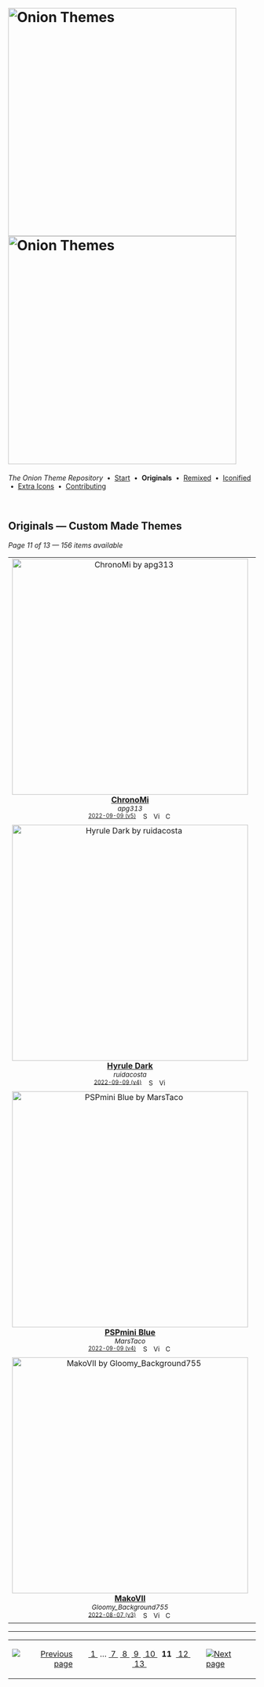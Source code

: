 <!--




















=================================================================================
---------------------------------------------------------------------------------

██████╗  ██████╗     ███╗   ██╗ ██████╗ ████████╗    ███████╗██████╗ ██╗████████╗
██╔══██╗██╔═══██╗    ████╗  ██║██╔═══██╗╚══██╔══╝    ██╔════╝██╔══██╗██║╚══██╔══╝
██║  ██║██║   ██║    ██╔██╗ ██║██║   ██║   ██║       █████╗  ██║  ██║██║   ██║   
██║  ██║██║   ██║    ██║╚██╗██║██║   ██║   ██║       ██╔══╝  ██║  ██║██║   ██║   
██████╔╝╚██████╔╝    ██║ ╚████║╚██████╔╝   ██║       ███████╗██████╔╝██║   ██║   
╚═════╝  ╚═════╝     ╚═╝  ╚═══╝ ╚═════╝    ╚═╝       ╚══════╝╚═════╝ ╚═╝   ╚═╝   

---------------------------------------------------------------------------------
=================================================================================

                  Note: This file was automatically generated.

            Run `python .github/generate.py` to regenerate the pages.




















-->
<p>&nbsp;</p>

# <img alt="Onion Themes" src="https://user-images.githubusercontent.com/44569252/179506709-0db2a8f5-3074-477c-81c4-719f281ddccc.png#gh-dark-mode-only" width="464px"><img alt="Onion Themes" src="https://user-images.githubusercontent.com/44569252/179506712-d5a1a916-7270-4902-aa55-5d93f7ee0f6e.png#gh-light-mode-only" width="464px">

*The Onion Theme Repository* &nbsp;•&nbsp; [Start](../../README.md) &nbsp;• &nbsp;**Originals** &nbsp;• &nbsp;[Remixed](../remixed/index.md) &nbsp;• &nbsp;[Iconified](../icons_themes/index.md) &nbsp;• &nbsp;[Extra&nbsp;Icons](../icons_standalone/index.md) &nbsp;• &nbsp;[Contributing](../../CONTRIBUTING.md)

<p>&nbsp;</p>


## Originals — Custom Made Themes

*Page 11 of 13 — 156 items available*
<table align="center"><tr>
<td align="center" valign="top" width="33.33%">
<a href="https://raw.githubusercontent.com/OnionUI/Themes/main/release/ChronoMi%20by%20apg313.zip">
<img title="ChronoMi by apg313" width="480px" src="https://raw.githubusercontent.com/OnionUI/Themes/main/themes/ChronoMi%20by%20apg313/preview.png" /><br/>
<b>ChronoMi</b>
</a><br/>
<sup><i>apg313</i></sup><br>
<sub>
<sup><a title="Last updated: 2022-09-09 (v5)" href="https://github.com/OnionUI/Themes/commits/main/themes/ChronoMi by apg313">2022-09-09 (v5)</a></sup> &nbsp;&nbsp;<a href="https://github.com/search?l=ZIP&q=filename%3A%22apg313%22+repo%3AOnionUI%2FThemes"><img src="https://user-images.githubusercontent.com/44569252/194037581-698a5004-8b75-4da6-a63d-b41d541ebde2.png" width="16" title="Search themes by this author (Requires GitHub account)"></a>&nbsp;&nbsp;<a href="https://raw.githubusercontent.com/OnionUI/Themes/main/themes/ChronoMi%20by%20apg313/preview.png"><img title="View full-size preview" src="https://user-images.githubusercontent.com/44569252/194037184-ae453506-2536-4c6f-8a19-4a6c1de6ce32.png" width="16"></a>&nbsp;&nbsp;<a href="https://onionui.github.io/bgm_preview.html?theme=ChronoMi%20by%20apg313"><img src="https://user-images.githubusercontent.com/44569252/194010780-d3659ecd-7348-4e44-a81d-06708a4e9734.png" width="16" title="Custom background music included (Click to download MP3 file)"></a>
</sub>
</td>

<td align="center" valign="top" width="33.33%">
<a href="https://raw.githubusercontent.com/OnionUI/Themes/main/release/GBMini%20by%20Kitsuvi.zip">
<img title="GBMini by Kitsuvi [featured theme]" width="480px" src="https://raw.githubusercontent.com/OnionUI/Themes/main/themes/GBMini%20by%20Kitsuvi/preview.png" /><br/>
<b>GBMini ★</b>
</a><br/>
<sup><i>Kitsuvi</i></sup><br>
<sub>
<sup><a title="Last updated: 2022-09-09 (v4)" href="https://github.com/OnionUI/Themes/commits/main/themes/GBMini by Kitsuvi">2022-09-09 (v4)</a></sup> &nbsp;&nbsp;<a href="https://github.com/search?l=ZIP&q=filename%3A%22Kitsuvi%22+repo%3AOnionUI%2FThemes"><img src="https://user-images.githubusercontent.com/44569252/194037581-698a5004-8b75-4da6-a63d-b41d541ebde2.png" width="16" title="Search themes by this author (Requires GitHub account)"></a>&nbsp;&nbsp;<a href="https://raw.githubusercontent.com/OnionUI/Themes/main/themes/GBMini%20by%20Kitsuvi/preview.png"><img title="View full-size preview" src="https://user-images.githubusercontent.com/44569252/194037184-ae453506-2536-4c6f-8a19-4a6c1de6ce32.png" width="16"></a>&nbsp;&nbsp;<a href="https://onionui.github.io/bgm_preview.html?theme=GBMini%20by%20Kitsuvi"><img src="https://user-images.githubusercontent.com/44569252/194010780-d3659ecd-7348-4e44-a81d-06708a4e9734.png" width="16" title="Custom background music included (Click to download MP3 file)"></a>
</sub>
</td>

<td align="center" valign="top" width="33.33%">
<a href="https://raw.githubusercontent.com/OnionUI/Themes/main/release/GBOnion%20by%20Kitsuvi.zip">
<img title="GBOnion by Kitsuvi" width="480px" src="https://raw.githubusercontent.com/OnionUI/Themes/main/themes/GBOnion%20by%20Kitsuvi/preview.png" /><br/>
<b>GBOnion</b>
</a><br/>
<sup><i>Kitsuvi</i></sup><br>
<sub>
<sup><a title="Last updated: 2022-09-09 (v4)" href="https://github.com/OnionUI/Themes/commits/main/themes/GBOnion by Kitsuvi">2022-09-09 (v4)</a></sup> &nbsp;&nbsp;<a href="https://github.com/search?l=ZIP&q=filename%3A%22Kitsuvi%22+repo%3AOnionUI%2FThemes"><img src="https://user-images.githubusercontent.com/44569252/194037581-698a5004-8b75-4da6-a63d-b41d541ebde2.png" width="16" title="Search themes by this author (Requires GitHub account)"></a>&nbsp;&nbsp;<a href="https://raw.githubusercontent.com/OnionUI/Themes/main/themes/GBOnion%20by%20Kitsuvi/preview.png"><img title="View full-size preview" src="https://user-images.githubusercontent.com/44569252/194037184-ae453506-2536-4c6f-8a19-4a6c1de6ce32.png" width="16"></a>
</sub>
</td>

</tr><tr>
<td align="center" valign="top" width="33.33%">
<a href="https://raw.githubusercontent.com/OnionUI/Themes/main/release/Hyrule%20Dark%20by%20ruidacosta.zip">
<img title="Hyrule Dark by ruidacosta" width="480px" src="https://raw.githubusercontent.com/OnionUI/Themes/main/themes/Hyrule%20Dark%20by%20ruidacosta/preview.png" /><br/>
<b>Hyrule Dark</b>
</a><br/>
<sup><i>ruidacosta</i></sup><br>
<sub>
<sup><a title="Last updated: 2022-09-09 (v4)" href="https://github.com/OnionUI/Themes/commits/main/themes/Hyrule Dark by ruidacosta">2022-09-09 (v4)</a></sup> &nbsp;&nbsp;<a href="https://github.com/search?l=ZIP&q=filename%3A%22ruidacosta%22+repo%3AOnionUI%2FThemes"><img src="https://user-images.githubusercontent.com/44569252/194037581-698a5004-8b75-4da6-a63d-b41d541ebde2.png" width="16" title="Search themes by this author (Requires GitHub account)"></a>&nbsp;&nbsp;<a href="https://raw.githubusercontent.com/OnionUI/Themes/main/themes/Hyrule%20Dark%20by%20ruidacosta/preview.png"><img title="View full-size preview" src="https://user-images.githubusercontent.com/44569252/194037184-ae453506-2536-4c6f-8a19-4a6c1de6ce32.png" width="16"></a>
</sub>
</td>

<td align="center" valign="top" width="33.33%">
<a href="https://raw.githubusercontent.com/OnionUI/Themes/main/release/EVA%20by%20laumser7%20%2B%20trere.zip">
<img title="EVA by laumser7 + trere" width="480px" src="https://raw.githubusercontent.com/OnionUI/Themes/main/themes/EVA%20by%20laumser7%20%2B%20trere/preview.png" /><br/>
<b>EVA</b>
</a><br/>
<sup><i>laumser7 + trere</i></sup><br>
<sub>
<sup><a title="Last updated: 2024-03-11 (v4)" href="https://github.com/OnionUI/Themes/commits/main/themes/EVA by laumser7 + trere">2024-03-11 (v4)</a></sup> &nbsp;&nbsp;<a href="https://github.com/search?l=ZIP&q=filename%3A%22laumser7%20%2B%20trere%22+repo%3AOnionUI%2FThemes"><img src="https://user-images.githubusercontent.com/44569252/194037581-698a5004-8b75-4da6-a63d-b41d541ebde2.png" width="16" title="Search themes by this author (Requires GitHub account)"></a>&nbsp;&nbsp;<a href="https://raw.githubusercontent.com/OnionUI/Themes/main/themes/EVA%20by%20laumser7%20%2B%20trere/preview.png"><img title="View full-size preview" src="https://user-images.githubusercontent.com/44569252/194037184-ae453506-2536-4c6f-8a19-4a6c1de6ce32.png" width="16"></a>&nbsp;&nbsp;<a href="https://onionui.github.io/bgm_preview.html?theme=EVA%20by%20laumser7%20%2B%20trere"><img src="https://user-images.githubusercontent.com/44569252/194010780-d3659ecd-7348-4e44-a81d-06708a4e9734.png" width="16" title="Custom background music included (Click to download MP3 file)"></a>
</sub>
</td>

<td align="center" valign="top" width="33.33%">
<a href="https://raw.githubusercontent.com/OnionUI/Themes/main/release/Animiyoo%20by%20laumser7.zip">
<img title="Animiyoo by laumser7" width="480px" src="https://raw.githubusercontent.com/OnionUI/Themes/main/themes/Animiyoo%20by%20laumser7/preview.png" /><br/>
<b>Animiyoo</b>
</a><br/>
<sup><i>laumser7</i></sup><br>
<sub>
<sup><a title="Last updated: 2022-09-09 (v4)" href="https://github.com/OnionUI/Themes/commits/main/themes/Animiyoo by laumser7">2022-09-09 (v4)</a></sup> &nbsp;&nbsp;<a href="https://github.com/search?l=ZIP&q=filename%3A%22laumser7%22+repo%3AOnionUI%2FThemes"><img src="https://user-images.githubusercontent.com/44569252/194037581-698a5004-8b75-4da6-a63d-b41d541ebde2.png" width="16" title="Search themes by this author (Requires GitHub account)"></a>&nbsp;&nbsp;<a href="https://raw.githubusercontent.com/OnionUI/Themes/main/themes/Animiyoo%20by%20laumser7/preview.png"><img title="View full-size preview" src="https://user-images.githubusercontent.com/44569252/194037184-ae453506-2536-4c6f-8a19-4a6c1de6ce32.png" width="16"></a>
</sub>
</td>

</tr><tr>
<td align="center" valign="top" width="33.33%">
<a href="https://raw.githubusercontent.com/OnionUI/Themes/main/release/PSPmini%20Blue%20by%20MarsTaco.zip">
<img title="PSPmini Blue by MarsTaco" width="480px" src="https://raw.githubusercontent.com/OnionUI/Themes/main/themes/PSPmini%20Blue%20by%20MarsTaco/PSPmini%20Blue%20%28Clean%20View%29%20by%20MarsTaco/preview.png" /><br/>
<b>PSPmini Blue</b>
</a><br/>
<sup><i>MarsTaco</i></sup><br>
<sub>
<sup><a title="Last updated: 2022-09-09 (v4)" href="https://github.com/OnionUI/Themes/commits/main/themes/PSPmini Blue by MarsTaco">2022-09-09 (v4)</a></sup> &nbsp;&nbsp;<a href="https://github.com/search?l=ZIP&q=filename%3A%22MarsTaco%22+repo%3AOnionUI%2FThemes"><img src="https://user-images.githubusercontent.com/44569252/194037581-698a5004-8b75-4da6-a63d-b41d541ebde2.png" width="16" title="Search themes by this author (Requires GitHub account)"></a>&nbsp;&nbsp;<a href="https://raw.githubusercontent.com/OnionUI/Themes/main/themes/PSPmini%20Blue%20by%20MarsTaco/PSPmini%20Blue%20%28Clean%20View%29%20by%20MarsTaco/preview.png"><img title="View full-size preview" src="https://user-images.githubusercontent.com/44569252/194037184-ae453506-2536-4c6f-8a19-4a6c1de6ce32.png" width="16"></a>&nbsp;&nbsp;<a href="https://onionui.github.io/bgm_preview.html?theme=PSPmini%20Blue%20by%20MarsTaco/PSPmini%20Blue%20%28Clean%20View%29%20by%20MarsTaco"><img src="https://user-images.githubusercontent.com/44569252/194010780-d3659ecd-7348-4e44-a81d-06708a4e9734.png" width="16" title="Custom background music included (Click to download MP3 file)"></a>
</sub>
</td>

<td align="center" valign="top" width="33.33%">
<a href="https://raw.githubusercontent.com/OnionUI/Themes/main/release/PSPmini%20by%20MarsTaco.zip">
<img title="PSPmini by MarsTaco" width="480px" src="https://raw.githubusercontent.com/OnionUI/Themes/main/themes/PSPmini%20by%20MarsTaco/PSPmini%20%28Clean%20View%29%20by%20MarsTaco/preview.png" /><br/>
<b>PSPmini</b>
</a><br/>
<sup><i>MarsTaco</i></sup><br>
<sub>
<sup><a title="Last updated: 2022-09-09 (v4)" href="https://github.com/OnionUI/Themes/commits/main/themes/PSPmini by MarsTaco">2022-09-09 (v4)</a></sup> &nbsp;&nbsp;<a href="https://github.com/search?l=ZIP&q=filename%3A%22MarsTaco%22+repo%3AOnionUI%2FThemes"><img src="https://user-images.githubusercontent.com/44569252/194037581-698a5004-8b75-4da6-a63d-b41d541ebde2.png" width="16" title="Search themes by this author (Requires GitHub account)"></a>&nbsp;&nbsp;<a href="https://raw.githubusercontent.com/OnionUI/Themes/main/themes/PSPmini%20by%20MarsTaco/PSPmini%20%28Clean%20View%29%20by%20MarsTaco/preview.png"><img title="View full-size preview" src="https://user-images.githubusercontent.com/44569252/194037184-ae453506-2536-4c6f-8a19-4a6c1de6ce32.png" width="16"></a>&nbsp;&nbsp;<a href="https://onionui.github.io/bgm_preview.html?theme=PSPmini%20by%20MarsTaco/PSPmini%20%28Clean%20View%29%20by%20MarsTaco"><img src="https://user-images.githubusercontent.com/44569252/194010780-d3659ecd-7348-4e44-a81d-06708a4e9734.png" width="16" title="Custom background music included (Click to download MP3 file)"></a>
</sub>
</td>

<td align="center" valign="top" width="33.33%">
<a href="https://raw.githubusercontent.com/OnionUI/Themes/main/release/Hippo%20Stock.zip">
<img title="Hippo Stock [featured theme]" width="480px" src="https://raw.githubusercontent.com/OnionUI/Themes/main/themes/Hippo%20Stock/preview.png" /><br/>
<b>Hippo Stock ★</b>
</a><br/>
<sup><i>&nbsp;</i></sup><br>
<sub>
<sup><a title="Last updated: 2023-03-15 (v6)" href="https://github.com/OnionUI/Themes/commits/main/themes/Hippo Stock">2023-03-15 (v6)</a></sup> &nbsp;&nbsp;<a href="https://raw.githubusercontent.com/OnionUI/Themes/main/themes/Hippo%20Stock/preview.png"><img title="View full-size preview" src="https://user-images.githubusercontent.com/44569252/194037184-ae453506-2536-4c6f-8a19-4a6c1de6ce32.png" width="16"></a>
</sub>
</td>

</tr><tr>
<td align="center" valign="top" width="33.33%">
<a href="https://raw.githubusercontent.com/OnionUI/Themes/main/release/MakoVII%20by%20Gloomy_Background755.zip">
<img title="MakoVII by Gloomy_Background755" width="480px" src="https://raw.githubusercontent.com/OnionUI/Themes/main/themes/MakoVII%20by%20Gloomy_Background755/preview.png" /><br/>
<b>MakoVII</b>
</a><br/>
<sup><i>Gloomy_Background755</i></sup><br>
<sub>
<sup><a title="Last updated: 2022-08-07 (v3)" href="https://github.com/OnionUI/Themes/commits/main/themes/MakoVII by Gloomy_Background755">2022-08-07 (v3)</a></sup> &nbsp;&nbsp;<a href="https://github.com/search?l=ZIP&q=filename%3A%22Gloomy_Background755%22+repo%3AOnionUI%2FThemes"><img src="https://user-images.githubusercontent.com/44569252/194037581-698a5004-8b75-4da6-a63d-b41d541ebde2.png" width="16" title="Search themes by this author (Requires GitHub account)"></a>&nbsp;&nbsp;<a href="https://raw.githubusercontent.com/OnionUI/Themes/main/themes/MakoVII%20by%20Gloomy_Background755/preview.png"><img title="View full-size preview" src="https://user-images.githubusercontent.com/44569252/194037184-ae453506-2536-4c6f-8a19-4a6c1de6ce32.png" width="16"></a>&nbsp;&nbsp;<a href="https://onionui.github.io/bgm_preview.html?theme=MakoVII%20by%20Gloomy_Background755"><img src="https://user-images.githubusercontent.com/44569252/194010780-d3659ecd-7348-4e44-a81d-06708a4e9734.png" width="16" title="Custom background music included (Click to download MP3 file)"></a>
</sub>
</td>

<td align="center" valign="top" width="33.33%">
<a href="https://raw.githubusercontent.com/OnionUI/Themes/main/release/Plastic%20Leaf%20%28NA%29%20by%20leafflat.zip">
<img title="Plastic Leaf (NA) by leafflat" width="480px" src="https://raw.githubusercontent.com/OnionUI/Themes/main/themes/Plastic%20Leaf%20%28NA%29%20by%20leafflat/preview.png" /><br/>
<b>Plastic Leaf (NA)</b>
</a><br/>
<sup><i>leafflat</i></sup><br>
<sub>
<sup><a title="Last updated: 2022-08-07 (v3)" href="https://github.com/OnionUI/Themes/commits/main/themes/Plastic Leaf (NA) by leafflat">2022-08-07 (v3)</a></sup> &nbsp;&nbsp;<a href="https://github.com/search?l=ZIP&q=filename%3A%22leafflat%22+repo%3AOnionUI%2FThemes"><img src="https://user-images.githubusercontent.com/44569252/194037581-698a5004-8b75-4da6-a63d-b41d541ebde2.png" width="16" title="Search themes by this author (Requires GitHub account)"></a>&nbsp;&nbsp;<a href="https://raw.githubusercontent.com/OnionUI/Themes/main/themes/Plastic%20Leaf%20%28NA%29%20by%20leafflat/preview.png"><img title="View full-size preview" src="https://user-images.githubusercontent.com/44569252/194037184-ae453506-2536-4c6f-8a19-4a6c1de6ce32.png" width="16"></a>&nbsp;&nbsp;<a href="themes/Plastic%20Leaf%20%28NA%29%20by%20leafflat/README.txt"><img src="https://user-images.githubusercontent.com/44569252/215358455-b6a1348b-8161-40d6-9cc1-cc31720377c4.png" height="16" title="README"></a>&nbsp;&nbsp;<a href="https://onionui.github.io/bgm_preview.html?theme=Plastic%20Leaf%20%28NA%29%20by%20leafflat"><img src="https://user-images.githubusercontent.com/44569252/194010780-d3659ecd-7348-4e44-a81d-06708a4e9734.png" width="16" title="Custom background music included (Click to download MP3 file)"></a>
</sub>
</td>

<td align="center" valign="top" width="33.33%">
<a href="https://raw.githubusercontent.com/OnionUI/Themes/main/release/Plastic%20Leaf%20%28EU%29%20by%20leafflat.zip">
<img title="Plastic Leaf (EU) by leafflat" width="480px" src="https://raw.githubusercontent.com/OnionUI/Themes/main/themes/Plastic%20Leaf%20%28EU%29%20by%20leafflat/preview.png" /><br/>
<b>Plastic Leaf (EU)</b>
</a><br/>
<sup><i>leafflat</i></sup><br>
<sub>
<sup><a title="Last updated: 2022-08-07 (v3)" href="https://github.com/OnionUI/Themes/commits/main/themes/Plastic Leaf (EU) by leafflat">2022-08-07 (v3)</a></sup> &nbsp;&nbsp;<a href="https://github.com/search?l=ZIP&q=filename%3A%22leafflat%22+repo%3AOnionUI%2FThemes"><img src="https://user-images.githubusercontent.com/44569252/194037581-698a5004-8b75-4da6-a63d-b41d541ebde2.png" width="16" title="Search themes by this author (Requires GitHub account)"></a>&nbsp;&nbsp;<a href="https://raw.githubusercontent.com/OnionUI/Themes/main/themes/Plastic%20Leaf%20%28EU%29%20by%20leafflat/preview.png"><img title="View full-size preview" src="https://user-images.githubusercontent.com/44569252/194037184-ae453506-2536-4c6f-8a19-4a6c1de6ce32.png" width="16"></a>&nbsp;&nbsp;<a href="themes/Plastic%20Leaf%20%28EU%29%20by%20leafflat/README.txt"><img src="https://user-images.githubusercontent.com/44569252/215358455-b6a1348b-8161-40d6-9cc1-cc31720377c4.png" height="16" title="README"></a>&nbsp;&nbsp;<a href="https://onionui.github.io/bgm_preview.html?theme=Plastic%20Leaf%20%28EU%29%20by%20leafflat"><img src="https://user-images.githubusercontent.com/44569252/194010780-d3659ecd-7348-4e44-a81d-06708a4e9734.png" width="16" title="Custom background music included (Click to download MP3 file)"></a>
</sub>
</td>


</tr></table>


---

<table align="center"><tr><td align="right">

[![Previous page](https://github.com/OnionUI/Themes/assets/44569252/fb1e949d-00a9-47d2-ad8b-cf273dbcf1bd)](index-04-d8.md)

</td><td align="center" valign="middle">

[&nbsp;1&nbsp;](index.md)&nbsp;&hellip; [&nbsp;7&nbsp;](index-07-fc.md) [&nbsp;8&nbsp;](index-06-21.md) [&nbsp;9&nbsp;](index-05-2a.md) [&nbsp;10&nbsp;](index-04-d8.md) &nbsp;**11**&nbsp; [&nbsp;12&nbsp;](index-02-6b.md) [&nbsp;13&nbsp;](index-01-79.md)

</td><td>

[![Next page](https://github.com/OnionUI/Themes/assets/44569252/a0717376-2b5b-4534-9eba-4d2d3961f06b)](index-02-6b.md)

</td></tr></table>